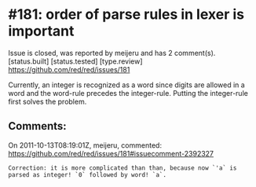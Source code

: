 
#181: order of parse rules in lexer is important
================================================================================
Issue is closed, was reported by meijeru and has 2 comment(s).
[status.built] [status.tested] [type.review]
<https://github.com/red/red/issues/181>

Currently, an integer is recognized as a word since digits are allowed in a word and the word-rule precedes the integer-rule. Putting the integer-rule first solves the problem.



Comments:
--------------------------------------------------------------------------------

On 2011-10-13T08:19:01Z, meijeru, commented:
<https://github.com/red/red/issues/181#issuecomment-2392327>

    Correction: it is more complicated than than, because now `'a` is parsed as integer! `0` followed by word! `a`.

